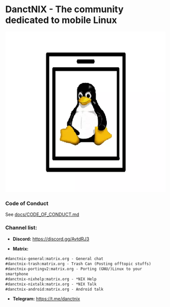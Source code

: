 # DanctNIX - The community dedicated to mobile Linux

![DanctNIX Logo](/docs/logo.png)

### Code of Conduct
See [docs/CODE_OF_CONDUCT.md](/docs/CODE_OF_CONDUCT.md)

### Channel list:

- **Discord:** https://discord.gg/AvtdRJ3

- **Matrix:**
```
#danctnix-general:matrix.org - General chat
#danctnix-trash:matrix.org - Trash Can (Posting offtopic stuffs)
#danctnix-portingv2:matrix.org - Porting (GNU/)Linux to your smartphone
#danctnix-nixhelp:matrix.org - *NIX Help
#danctnix-nixtalk:matrix.org - *NIX Talk
#danctnix-android:matrix.org - Android talk
```

- **Telegram:** https://t.me/danctnix
